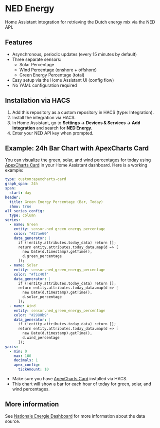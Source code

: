 # NED Energy

Home Assistant integration for retrieving the Dutch energy mix via the NED API.

## Features
- Asynchronous, periodic updates (every 15 minutes by default)
- Three separate sensors:
  - Solar Percentage
  - Wind Percentage (onshore + offshore)
  - Green Energy Percentage (total)
- Easy setup via the Home Assistant UI (config flow)
- No YAML configuration required

## Installation via HACS
1. Add this repository as a custom repository in HACS (type: Integration).
2. Install the integration via HACS.
3. In Home Assistant, go to **Settings → Devices & Services → Add Integration** and search for **NED Energy**.
4. Enter your NED API key when prompted.

## Example: 24h Bar Chart with ApexCharts Card

You can visualize the green, solar, and wind percentages for today using [ApexCharts Card](https://github.com/RomRider/apexcharts-card) in your Home Assistant dashboard. Here is a working example:

```yaml
type: custom:apexcharts-card
graph_span: 24h
span:
  start: day
header:
  title: Green Energy Percentage (Bar, Today)
  show: true
all_series_config:
  type: column
series:
  - name: Green
    entity: sensor.ned_green_energy_percentage
    color: "#27ae60"
    data_generator: |
      if (!entity.attributes.today_data) return [];
      return entity.attributes.today_data.map(d => [
        new Date(d.timestamp).getTime(),
        d.green_percentage
      ]);
  - name: Solar
    entity: sensor.ned_green_energy_percentage
    color: "#f1c40f"
    data_generator: |
      if (!entity.attributes.today_data) return [];
      return entity.attributes.today_data.map(d => [
        new Date(d.timestamp).getTime(),
        d.solar_percentage
      ]);
  - name: Wind
    entity: sensor.ned_green_energy_percentage
    color: "#2980b9"
    data_generator: |
      if (!entity.attributes.today_data) return [];
      return entity.attributes.today_data.map(d => [
        new Date(d.timestamp).getTime(),
        d.wind_percentage
      ]);
yaxis:
  - min: 0
    max: 100
    decimals: 1
    apex_config:
      tickAmount: 10
```

- Make sure you have [ApexCharts Card](https://github.com/RomRider/apexcharts-card) installed via HACS.
- This chart will show a bar for each hour of today for green, solar, and wind percentages.

## More information
See [Nationale Energie Dashboard](https://ned.nl/) for more information about the data source.
